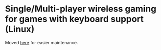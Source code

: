 # Single/Multi-player wireless gaming for games with keyboard support (Linux)

Moved [here](https://github.com/pphilippos/Wireless-Gaming-with-micro-bits) for easier maintenance.
